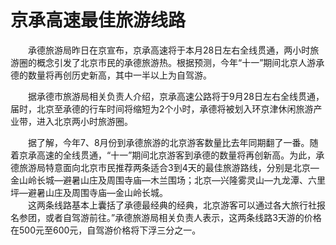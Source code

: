 # 京承高速最佳旅游线路  
  
&emsp;&emsp;承德旅游局昨日在京宣布，京承高速将于本月28日左右全线贯通，两小时旅游圈的概念引发了北京市民的承德旅游热。根据预测，今年“十一”期间北京人游承德的数量将再创历史新高，其中一半以上为自驾游。   
  
&emsp;&emsp;据承德市旅游局相关负责人介绍，京承高速公路将于9月28日左右全线贯通，届时，北京至承德的行车时间将缩短为2个小时，承德将被划入环京津休闲旅游产业带，进入北京两小时旅游圈。   
  
&emsp;&emsp;据了解，今年7、8月份到承德旅游的北京游客数量比去年同期翻了一番。随着京承高速的全线贯通，“十一”期间北京游客到承德的数量将再创新高。为此，承德旅游局特意面向北京市民推荐两条适合3到4天的最佳旅游路线，分别是北京—金山岭长城—避暑山庄及周围寺庙—木兰围场；北京—兴隆雾灵山—九龙潭、六里坪—避暑山庄及周围寺庙—金山岭长城。   
&emsp;&emsp;这两条线路基本上囊括了承德最经典的经典，北京游客可以通过各大旅行社报名参团，或者自驾游前往。”承德旅游局相关负责人表示，这两条线路3天游的价格在500元至600元，自驾游价格将下浮三分之一。   